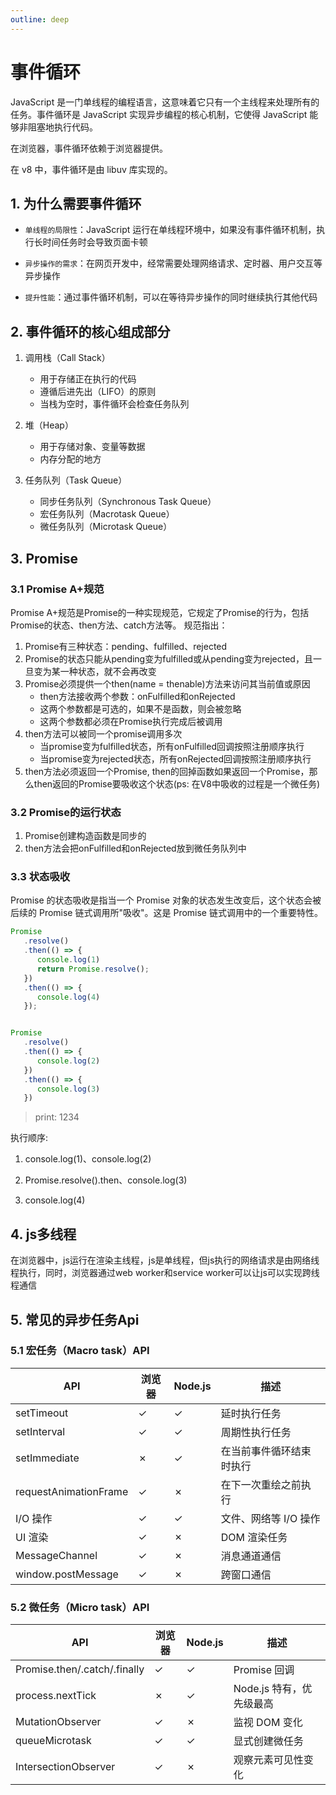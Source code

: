 ```yaml
---
outline: deep
---
```


# 事件循环
JavaScript 是一门单线程的编程语言，这意味着它只有一个主线程来处理所有的任务。事件循环是 JavaScript 实现异步编程的核心机制，它使得 JavaScript 能够非阻塞地执行代码。

在浏览器，事件循环依赖于浏览器提供。

在 v8 中，事件循环是由 libuv 库实现的。

## 1. 为什么需要事件循环
- ``单线程的局限性``：JavaScript 运行在单线程环境中，如果没有事件循环机制，执行长时间任务时会导致页面卡顿

- ``异步操作的需求``：在网页开发中，经常需要处理网络请求、定时器、用户交互等异步操作

- ``提升性能``：通过事件循环机制，可以在等待异步操作的同时继续执行其他代码


## 2. 事件循环的核心组成部分
1. 调用栈（Call Stack）
   - 用于存储正在执行的代码
   - 遵循后进先出（LIFO）的原则
   - 当栈为空时，事件循环会检查任务队列

2. 堆（Heap）
   - 用于存储对象、变量等数据
   - 内存分配的地方

3. 任务队列（Task Queue）
   - 同步任务队列（Synchronous Task Queue）
   - 宏任务队列（Macrotask Queue）
   - 微任务队列（Microtask Queue）

## 3. Promise

### 3.1 Promise A+规范
Promise A+规范是Promise的一种实现规范，它规定了Promise的行为，包括Promise的状态、then方法、catch方法等。
规范指出：
1. Promise有三种状态：pending、fulfilled、rejected
2. Promise的状态只能从pending变为fulfilled或从pending变为rejected，且一旦变为某一种状态，就不会再改变
3. Promise必须提供一个then(name = thenable)方法来访问其当前值或原因
   - then方法接收两个参数：onFulfilled和onRejected
   - 这两个参数都是可选的，如果不是函数，则会被忽略
   - 这两个参数都必须在Promise执行完成后被调用
4. then方法可以被同一个promise调用多次
   - 当promise变为fulfilled状态，所有onFulfilled回调按照注册顺序执行
   - 当promise变为rejected状态，所有onRejected回调按照注册顺序执行
5. then方法必须返回一个Promise, then的回掉函数如果返回一个Promise，那么then返回的Promise要吸收这个状态(ps: 在V8中吸收的过程是一个微任务)

### 3.2 Promise的运行状态
1. Promise创建构造函数是同步的
2. then方法会把onFulfilled和onRejected放到微任务队列中

### 3.3 状态吸收
Promise 的状态吸收是指当一个 Promise 对象的状态发生改变后，这个状态会被后续的 Promise 链式调用所"吸收"。这是 Promise 链式调用中的一个重要特性。
```javascript
Promise
   .resolve()
   .then(() => {
      console.log(1)
      return Promise.resolve();
   })
   .then(() => {
      console.log(4)
   });


Promise
   .resolve()
   .then(() => {
      console.log(2)
   })
   .then(() => {
      console.log(3)
   })
```

> print: 1234

执行顺序:
1. console.log(1)、console.log(2)

2. Promise.resolve().then、console.log(3)

3. console.log(4)


## 4. js多线程
在浏览器中，js运行在渲染主线程，js是单线程，但js执行的网络请求是由网络线程执行，同时，浏览器通过web worker和service worker可以让js可以实现跨线程通信


## 5. 常见的异步任务Api

### 5.1 宏任务（Macro task）API
| API | 浏览器 | Node.js | 描述 |
|-----|--------|---------|------|
| setTimeout | ✓ | ✓ | 延时执行任务 |
| setInterval | ✓ | ✓ | 周期性执行任务 |
| setImmediate | ✗ | ✓ | 在当前事件循环结束时执行 |
| requestAnimationFrame | ✓ | ✗ | 在下一次重绘之前执行 |
| I/O 操作 | ✓ | ✓ | 文件、网络等 I/O 操作 |
| UI 渲染 | ✓ | ✗ | DOM 渲染任务 |
| MessageChannel | ✓ | ✗ | 消息通道通信 |
| window.postMessage | ✓ | ✗ | 跨窗口通信 |

### 5.2 微任务（Micro task）API
| API | 浏览器 | Node.js | 描述 |
|-----|--------|---------|------|
| Promise.then/.catch/.finally | ✓ | ✓ | Promise 回调 |
| process.nextTick | ✗ | ✓ | Node.js 特有，优先级最高 |
| MutationObserver | ✓ | ✗ | 监视 DOM 变化 |
| queueMicrotask | ✓ | ✓ | 显式创建微任务 |
| IntersectionObserver | ✓ | ✗ | 观察元素可见性变化 |
